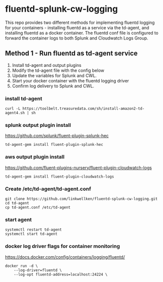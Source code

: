 # fluentd-splunk-cw-logging
This repo provides two different methods for implementing fluentd logging for your containers - installing fluentd as a service via the td-agent, and installing fluentd as a docker container.  The fluentd conf file is configured to forward the container logs to both Splunk and Cloudwatch Logs Group.

## Method 1 - Run fluentd as td-agent service
1. Install td-agent and output plugins
2. Modify the td-agent file with the config below
3. Update the variables for Splunk and CWL.
4. Start your docker container with the fluentd logging driver
5. Confirm log delivery to Splunk and CWL.

### install td-agent
```
curl -L https://toolbelt.treasuredata.com/sh/install-amazon2-td-agent4.sh | sh
```

### splunk output plugin install
https://github.com/splunk/fluent-plugin-splunk-hec
```
td-agent-gem install fluent-plugin-splunk-hec
```

### aws output plugin install
https://github.com/fluent-plugins-nursery/fluent-plugin-cloudwatch-logs
```
td-agent-gem install fluent-plugin-cloudwatch-logs
```

### Create /etc/td-agent/td-agent.conf
```
git clone https://github.com/linkwellken/fluentd-splunk-cw-logging.git
cd td-agent
cp td-agent.conf /etc/td-agent
```

### start agent
```
systemctl restart td-agent
systemctl start td-agent
```

### docker log driver flags for container monitoring
https://docs.docker.com/config/containers/logging/fluentd/
```
docker run -d \
    --log-driver=fluentd \
    --log-opt fluentd-address=localhost:24224 \
```